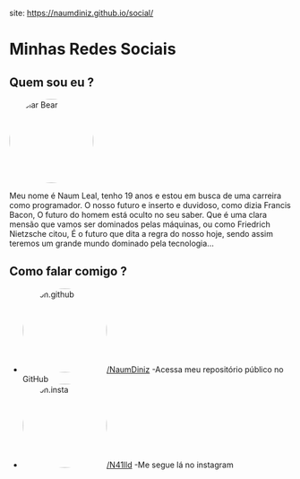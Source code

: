 site: https://naumdiniz.github.io/social/

<!DOCTYPE html>
<html lang="pt-br">
<head>
  <meta charset="UTF-8">
  <meta http-equiv="X-UA-Compatible" content="IE=edge">
  <meta name="viewport" content="width=device-width, initial-scale=1.0">
  <title>social</title>
  <style>
    img{
      height: 150px;
      width: 150px;
      border-radius: 100%;
    }
  </style>
</head>
<body>
  <h1>Minhas Redes Sociais</h1>
<h2>Quem sou eu ?</h2>

<img src="https://cdn.pixabay.com/photo/2020/03/25/16/01/children-4967808_960_720.jpg" alt="Polar Bear">


<p>Meu nome é Naum Leal, tenho 19 anos e estou em busca de uma carreira como programador. O nosso futuro e inserto e duvidoso, como dizia Francis Bacon, O futuro do homem está oculto no seu saber. Que é uma clara mensão que vamos ser dominados pelas máquinas, ou como Friedrich Nietzsche citou, É o futuro que dita a regra do nosso hoje, sendo assim teremos um grande mundo dominado pela tecnologia...
</p>
  <h2>Como falar comigo ?</h2>
<ul>
  <li><img src="https://icons.iconarchive.com/icons/limav/flat-gradient-social/16/Github-icon.png" alt=" icon.github"><a href="https://github.com/NaumDiniz" target="_blank" rel="external">/NaumDiniz</a> -Acessa meu repositório público no GitHub</li>
  <li><img src="https://icons.iconarchive.com/icons/icons8/windows-8/16/Social-Networks-Instagram-icon.png" alt="icon.insta"><a href="https://www.instagram.com/n41lld" target="_blank" rel="external">/N41lld</a> -Me segue lá no instagram</li>
</ul>

  
</body>
</html>


